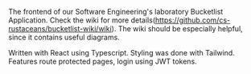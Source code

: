 The frontend of our Software Engineering's laboratory Bucketlist Application.
Check the wiki for more details(https://github.com/cs-rustaceans/bucketlist-wiki/wiki).
The wiki should be especially helpful, since it contains useful diagrams.

Written with React using Typescript. Styling was done with Tailwind.
Features route protected pages, login using JWT tokens.
